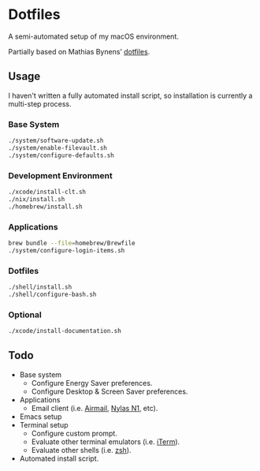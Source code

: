 # Dotfiles

A semi-automated setup of my macOS environment.

Partially based on Mathias Bynens’ [dotfiles](https://github.com/mathiasbynens/dotfiles).

## Usage

I haven't written a fully automated install script, so installation is currently a multi-step process.

### Base System

```bash
./system/software-update.sh
./system/enable-filevault.sh
./system/configure-defaults.sh
```

### Development Environment

```bash
./xcode/install-clt.sh
./nix/install.sh
./homebrew/install.sh
```

### Applications

```bash
brew bundle --file=homebrew/Brewfile
./system/configure-login-items.sh
```

### Dotfiles

```bash
./shell/install.sh
./shell/configure-bash.sh
```

### Optional

```bash
./xcode/install-documentation.sh
```

## Todo

* Base system
  * Configure Energy Saver preferences.
  * Configure Desktop & Screen Saver preferences.
* Applications
  * Email client (i.e. [Airmail](), [Nylas N1](), etc).
* Emacs setup
* Terminal setup
  * Configure custom prompt.
  * Evaluate other terminal emulators (i.e. [iTerm](https://www.iterm2.com/)).
  * Evaluate other shells (i.e. [zsh](http://www.zsh.org/)).
* Automated install script.
